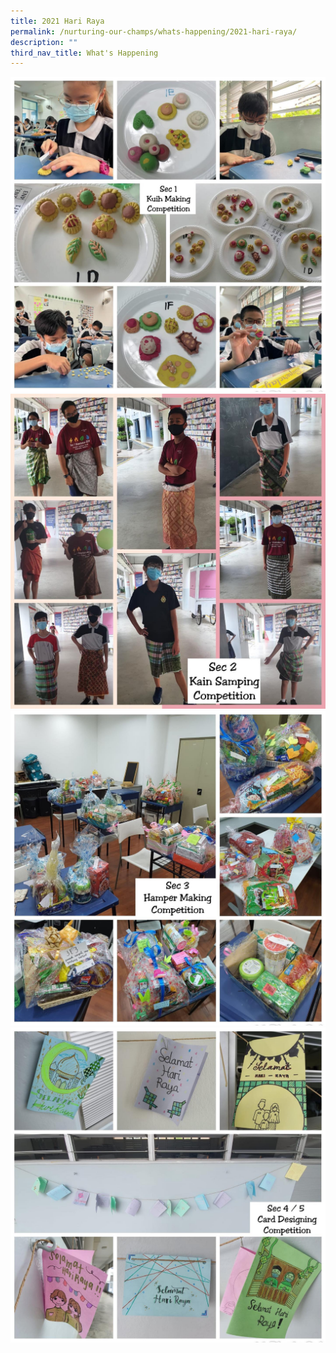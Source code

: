 ```yaml
---
title: 2021 Hari Raya
permalink: /nurturing-our-champs/whats-happening/2021-hari-raya/
description: ""
third_nav_title: What's Happening
---
```

<img src="/images/hari1.jpg"><br>
<img src="/images/hari2.jpg"><br>
<img src="/images/hari3.jpg"><br>
<img src="/images/hari4.jpg">